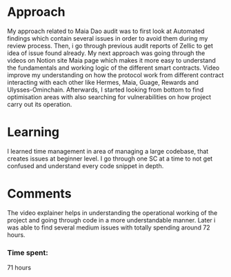 # Approach
My approach related to Maia Dao audit was to first look at Automated findings which contain several issues in order to avoid them during my review process. Then, i go through previous audit reports of Zellic to get idea of issue found already.
My next approach was going through the videos on Notion site Maia page which makes it more easy to understand the fundamentals and working logic of the different smart contracts.
Video improve my understanding on how the protocol work from different contract interacting with each other like Hermes, Maia, Guage, Rewards and Ulysses-Ominchain.
Afterwards, I started looking from bottom to find optimisation areas with also searching for vulnerabilities on how project carry out its operation.
# Learning
I learned time management in area of managing a large codebase, that creates issues at beginner level. I go through one SC at a time to not get confused and understand every code snippet in depth.
# Comments
The video explainer helps in understanding the operational working of the project and going through code in a more understandable manner. Later i was able to find several medium issues with totally spending around 72 hours.



### Time spent:
71 hours